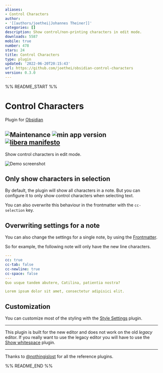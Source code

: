 ```yaml
---
aliases:
- Control Characters
author:
- '[[authors/joethei|Johannes Theiner]]'
categories: []
description: Show control/non-printing characters in edit mode.
downloads: 5587
mobile: true
number: 478
stars: 24
title: Control Characters
type: plugin
updated: '2022-06-20T20:15:43'
url: https://github.com/joethei/obsidian-control-characters
version: 0.3.0
---
```


%% README_START %%

# Control Characters
Plugin for [Obsidian](https://obsidian.md)

![Maintenance](https://shields.io:/maintenance/yes/2024)
![min app version](https://shields.io/github/manifest-json/minAppVersion/joethei/obsidian-control-characters?label=lowest%20supported%20app%20version)
[![libera manifesto](https://shields.io/badge/libera-manifesto-lightgrey.svg)](https://liberamanifesto.com)
---

Show control characters in edit mode.

![Demo screenshot](https://i.joethei.space/Obsidian_136foBrkZM.png)

## Only show characters in selection

By default, the plugin will show all characters in a note.
But you can configure it to only show control characters when selecting text.

You can also overwrite this behaviour in the frontmatter with the `cc-selection` key.

## Overwriting settings for a note

You can also change the settings for a single note, by using the [Frontmatter](https://help.obsidian.md/Advanced+topics/YAML+front+matter).

So for example, the following note will only have the new line characters.
```yaml
---
cc: true
cc-tab: false
cc-newline: true
cc-space: false
---
Quo usque tandem abutere, Catilina, patientia nostra?

Lorem ipsum dolor sit amet, consectetur adipisici elit.
```

## Customization

You can customize most of the styling with the [Style Settings](https://github.com/mgmeyers/obsidian-style-settings) plugin.

---

This plugin is built for the new editor and does not work on the old _legacy_ editor.
If you really want to use the legacy editor you will have to use the [Show whitespace](https://github.com/deathau/cm-show-whitespace-obsidian) plugin.

---

Thanks to [@nothingislost](https://github.com/nothingislost) for all the reference plugins.


%% README_END %%
